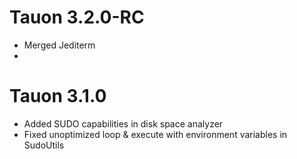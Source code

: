 # Tauon 3.2.0-RC

- Merged Jediterm
-

# Tauon 3.1.0

- Added SUDO capabilities in disk space analyzer
- Fixed unoptimized loop & execute with environment variables in SudoUtils

